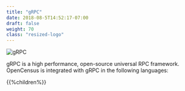 ```yaml
---
title: "gRPC"
date: 2018-08-5T14:52:17-07:00
draft: false
weight: 70
class: "resized-logo"
---
```


![gRPC](/images/grpc.png)

gRPC is a high performance, open-source universal RPC framework.
OpenCensus is integrated with gRPC in the following languages:

{{%children%}}

